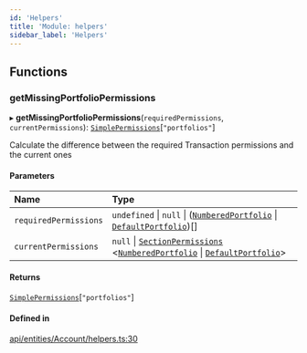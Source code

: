 ```yaml
---
id: 'Helpers'
title: 'Module: helpers'
sidebar_label: 'Helpers'
---
```


## Functions

### getMissingPortfolioPermissions

▸ **getMissingPortfolioPermissions**(`requiredPermissions`, `currentPermissions`): [`SimplePermissions`](../../../../../interfaces/API/Entities/Types/SimplePermissions/SimplePermissions.md)[``"portfolios"``]

Calculate the difference between the required Transaction permissions and the current ones

#### Parameters

| Name                  | Type                                                                                                                                                                                                                                                                                                                            |
| :-------------------- | :------------------------------------------------------------------------------------------------------------------------------------------------------------------------------------------------------------------------------------------------------------------------------------------------------------------------------ |
| `requiredPermissions` | `undefined` \| `null` \| ([`NumberedPortfolio`](../../../../../classes/API/Entities/NumberedPortfolio/NumberedPortfolio.md) \| [`DefaultPortfolio`](../../../../../classes/API/Entities/DefaultPortfolio/DefaultPortfolio.md))[]                                                                                                |
| `currentPermissions`  | `null` \| [`SectionPermissions`](../../../../../interfaces/API/Entities/Types/SectionPermissions/SectionPermissions.md) \<[`NumberedPortfolio`](../../../../../classes/API/Entities/NumberedPortfolio/NumberedPortfolio.md) \| [`DefaultPortfolio`](../../../../../classes/API/Entities/DefaultPortfolio/DefaultPortfolio.md)\> |

#### Returns

[`SimplePermissions`](../../../../../interfaces/API/Entities/Types/SimplePermissions/SimplePermissions.md)[``"portfolios"``]

#### Defined in

[api/entities/Account/helpers.ts:30](https://github.com/PolymeshAssociation/polymesh-sdk/blob/fedc4714f/src/api/entities/Account/helpers.ts#L30)
